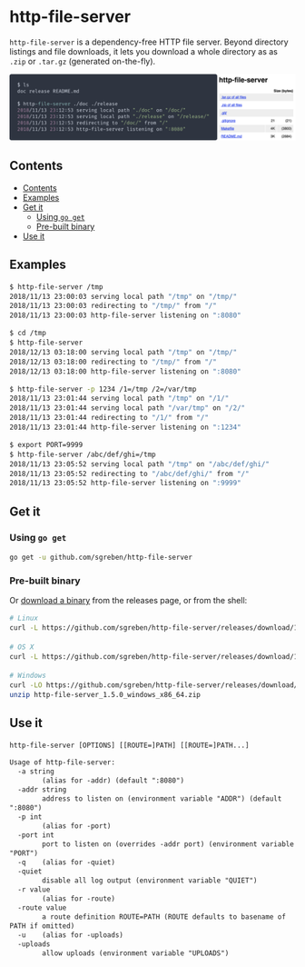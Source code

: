# http-file-server

`http-file-server` is a dependency-free HTTP file server. Beyond directory listings and file downloads, it lets you download a whole directory as as `.zip` or `.tar.gz` (generated on-the-fly).

![screenshot](doc/screenshot.png)

## Contents

- [Contents](#contents)
- [Examples](#examples)
- [Get it](#get-it)
  - [Using `go get`](#using-go-get)
  - [Pre-built binary](#pre-built-binary)
- [Use it](#use-it)

## Examples

```sh
$ http-file-server /tmp
2018/11/13 23:00:03 serving local path "/tmp" on "/tmp/"
2018/11/13 23:00:03 redirecting to "/tmp/" from "/"
2018/11/13 23:00:03 http-file-server listening on ":8080"
```

```sh
$ cd /tmp
$ http-file-server
2018/12/13 03:18:00 serving local path "/tmp" on "/tmp/"
2018/12/13 03:18:00 redirecting to "/tmp/" from "/"
2018/12/13 03:18:00 http-file-server listening on ":8080"
```

```sh
$ http-file-server -p 1234 /1=/tmp /2=/var/tmp
2018/11/13 23:01:44 serving local path "/tmp" on "/1/"
2018/11/13 23:01:44 serving local path "/var/tmp" on "/2/"
2018/11/13 23:01:44 redirecting to "/1/" from "/"
2018/11/13 23:01:44 http-file-server listening on ":1234"
```

```sh
$ export PORT=9999
$ http-file-server /abc/def/ghi=/tmp
2018/11/13 23:05:52 serving local path "/tmp" on "/abc/def/ghi/"
2018/11/13 23:05:52 redirecting to "/abc/def/ghi/" from "/"
2018/11/13 23:05:52 http-file-server listening on ":9999"
```

## Get it

### Using `go get`

```sh
go get -u github.com/sgreben/http-file-server
```

### Pre-built binary

Or [download a binary](https://github.com/sgreben/http-file-server/releases/latest) from the releases page, or from the shell:

```sh
# Linux
curl -L https://github.com/sgreben/http-file-server/releases/download/1.5.0/http-file-server_1.5.0_linux_x86_64.tar.gz | tar xz

# OS X
curl -L https://github.com/sgreben/http-file-server/releases/download/1.5.0/http-file-server_1.5.0_osx_x86_64.tar.gz | tar xz

# Windows
curl -LO https://github.com/sgreben/http-file-server/releases/download/1.5.0/http-file-server_1.5.0_windows_x86_64.zip
unzip http-file-server_1.5.0_windows_x86_64.zip
```

## Use it

```text
http-file-server [OPTIONS] [[ROUTE=]PATH] [[ROUTE=]PATH...]
```

```text
Usage of http-file-server:
  -a string
    	(alias for -addr) (default ":8080")
  -addr string
    	address to listen on (environment variable "ADDR") (default ":8080")
  -p int
    	(alias for -port)
  -port int
    	port to listen on (overrides -addr port) (environment variable "PORT")
  -q	(alias for -quiet)
  -quiet
    	disable all log output (environment variable "QUIET")
  -r value
    	(alias for -route)
  -route value
    	a route definition ROUTE=PATH (ROUTE defaults to basename of PATH if omitted)
  -u	(alias for -uploads)
  -uploads
    	allow uploads (environment variable "UPLOADS")
```
